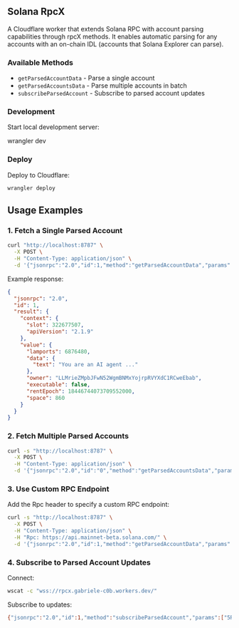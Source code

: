## Solana RpcX

A Cloudflare worker that extends Solana RPC with account parsing capabilities through rpcX methods. It enables automatic parsing for any accounts with an on-chain IDL (accounts that Solana Explorer can parse).

### Available Methods

- `getParsedAccountData` - Parse a single account
- `getParsedAccountsData` - Parse multiple accounts in batch
- `subscribeParsedAccount` - Subscribe to parsed account updates

### Development

Start local development server:

wrangler dev


### Deploy

Deploy to Cloudflare:

```bash
wrangler deploy
```

## Usage Examples

### 1. Fetch a Single Parsed Account

```bash
curl "http://localhost:8787" \
  -X POST \
  -H "Content-Type: application/json" \
  -d '{"jsonrpc":"2.0","id":1,"method":"getParsedAccountData","params":["GFg67j2Yq7wcW8ikRgtiRpVCEmYUw9BjteRehjNwnQrt"]}'
```

Example response:

```json
{
  "jsonrpc": "2.0",
  "id": 1,
  "result": {
    "context": {
      "slot": 322677507,
      "apiVersion": "2.1.9"
    },
    "value": {
      "lamports": 6876480,
      "data": {
        "text": "You are an AI agent ..."
      },
      "owner": "LLMrieZMpbJFwN52WgmBNMxYojrpRVYXdC1RCweEbab",
      "executable": false,
      "rentEpoch": 18446744073709552000,
      "space": 860
    }
  }
}
```

### 2. Fetch Multiple Parsed Accounts

```bash
curl -s "http://localhost:8787" \
  -X POST \
  -H "Content-Type: application/json" \
  -d '{"jsonrpc":"2.0","id":"0","method":"getParsedAccountsData","params":{"pubkeys":["GFg67j2Yq7wcW8ikRgtiRpVCEmYUw9BjteRehjNwnQrt","FPxc7bcafdCQqHS8S1KX4ENCPP3vncxsKK3yRZ3mMzGn"]}}' | jq .
```

### 3. Use Custom RPC Endpoint

Add the Rpc header to specify a custom RPC endpoint:

```bash
curl -s "http://localhost:8787" \
  -X POST \
  -H "Content-Type: application/json" \
  -H "Rpc: https://api.mainnet-beta.solana.com/" \
  -d '{"jsonrpc":"2.0","id":1,"method":"getParsedAccountData","params":["FPxc7bcafdCQqHS8S1KX4ENCPP3vncxsKK3yRZ3mMzGn"]}' | jq .
```

### 4. Subscribe to Parsed Account Updates

Connect:

```bash
wscat -c "wss://rpcx.gabriele-c0b.workers.dev/"
```

Subscribe to updates:

```bash
{"jsonrpc":"2.0","id":1,"method":"subscribeParsedAccount","params":["5RgeA5P8bRaynJovch3zQURfJxXL3QK2JYg1YamSvyLb",{"encoding":"jsonParsed","commitment":"confirmed"}]}
```

